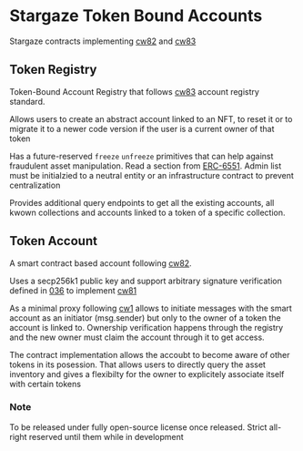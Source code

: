 # Stargaze Token Bound Accounts

Stargaze contracts implementing [cw82](https://github.com/MegaRockLabs/cw-extra/tree/main/packages/cw82) and [cw83](https://github.com/MegaRockLabs/cw-extra/tree/main/packages/cw83) 


## Token Registry

Token-Bound Account Registry that follows [cw83](https://github.com/MegaRockLabs/cw-extra/tree/main/packages/cw83) account registry standard.  

Allows users to create an abstract account linked to an NFT, to reset it or to migrate it to a newer code version if the user is a current owner of that token

Has a future-reserved `freeze` `unfreeze` primitives that can help against fraudulent asset manipulation. Read a section from [ERC-6551](https://eips.ethereum.org/EIPS/eip-6551#fraud-prevention). Admin list must be initialzied to a neutral entity or an infrastructure contract to prevent centralization

Provides additional query endpoints to get all the existing accounts, all kwown collections and accounts linked to a token of a specific collection. 

## Token Account

A smart contract based account following [cw82](https://github.com/MegaRockLabs/cw-extra/tree/main/packages/cw82). 

Uses a secp256k1 public key and support arbitrary signature verification defined in [036](https://github.com/cosmos/cosmos-sdk/blob/main/docs/architecture/adr-036-arbitrary-signature.md) to implement [cw81](https://github.com/MegaRockLabs/cw-extra/tree/main/packages/cw81)

As a minimal proxy following [cw1](https://github.com/CosmWasm/cw-plus/tree/main/packages/cw1) allows to initiate messages with the smart account as an initiator (msg.sender) but only to the owner of a token the account is linked to. Ownership verification happens through the registry and the new owner must claim the account through it to get access.

The contract implementation allows the accoubt to become aware of other tokens in its posession. That allows users to directly query the asset inventory  and gives a flexibilty for the owner to explicitely associate itself with certain tokens

### Note
To be released under fully open-source license once released. Strict all-right reserved until them while in development


